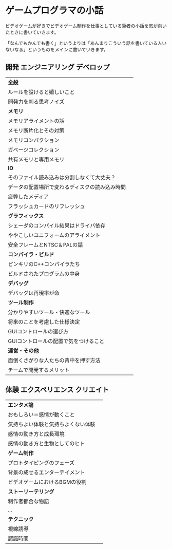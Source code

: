 # ゲームプログラマの小話

ビデオゲームが好きでビデオゲーム制作を仕事としている筆者の小話を気が向いたときに書いていきます。

「なんでもかんでも書く」というよりは「あんまりこういう話を書いている人いないなぁ」というものをメインに書いていきます。

## 開発 エンジニアリング デベロップ

| | |
|----|---|
|**全般**|
|ルールを設けると嬉しいこと||
|開発力を削る思考ノイズ||
|**メモリ**|
|メモリアライメントの話||
|メモリ断片化とその対策||
|メモリコンパクション||
|ガベージコレクション||
|共有メモリと専用メモリ||
|**IO**|
|そのファイル読み込みは分割しなくて大丈夫？||
|データの配置場所で変わるディスクの読み込み時間||
|疲弊したメディア||
|フラッシュカードのリフレッシュ||
|**グラフィックス**|
|シェーダのコンパイル結果はドライバ依存||
|ややこしいユニフォームのアライメント||
|安全フレームとNTSC＆PALの話||
|**コンパイラ・ビルド**|
|ピンキリのC++コンパイラたち||
|ビルドされたプログラムの中身||
|**デバッグ**|
|デバッグは再現率が命||
|**ツール制作**|
|分かりやすいツール・快適なツール||
|将来のことを考慮した仕様決定||
|GUIコントロールの選び方||
|GUIコントロールの配置で気をつけること||
|**運営・その他**|
|面倒くさがりな人たちの背中を押す方法|
|チームで開発するメリット|

## 体験 エクスペリエンス クリエイト

| | |
|----|---|
|**エンタメ論**|
|おもしろい＝感情が動くこと|
|気持ちよい体験と気持ちよくない体験|
|感情の動き方と成長環境|
|感情の動き方と生物としてのヒト|
|**ゲーム制作**|
|プロトタイピングのフェーズ|
|背景の成せるエンターテイメント|
|ビデオゲームにおけるBGMの役割|
|**ストーリーテリング**|
|制作者都合な物語|
|...|
|**テクニック**|
|視線誘導|
|認識時間|

